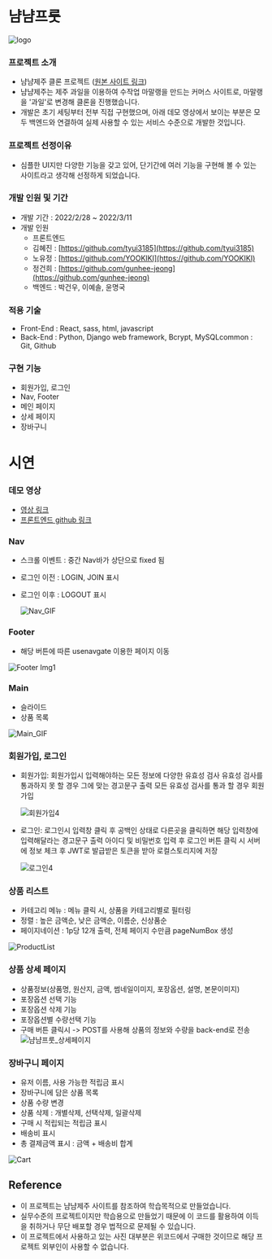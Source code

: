 # 냠냠프룻

![logo](https://user-images.githubusercontent.com/98295004/158053875-49bbc1a4-07ab-4760-9d95-c22b702da4fe.png)


### 프로젝트 소개

- 냠냠제주 클론 프로젝트 ([원본 사이트 링크](http://yumyumjeju.com/))
- 냠냠제주는 제주 과일을 이용하여 수작업 마말랭을 만드는 커머스 사이트로, 마말랭을 '과일'로 변경해 클론을 진행했습니다.
- 개발은 초기 세팅부터 전부 직접 구현했으며, 아래 데모 영상에서 보이는 부분은 모두 백엔드와 연결하여 실제 사용할 수 있는 서비스 수준으로 개발한 것입니다.

### 프로젝트 선정이유

- 심플한 UI지만 다양한 기능을 갖고 있어, 단기간에 여러 기능을 구현해 볼 수 있는 사이트라고 생각해 선정하게 되었습니다.

### 개발 인원 및 기간

- 개발 기간 : 2022/2/28 ~ 2022/3/11
- 개발 인원
    - 프론트엔드
    - 김혜진 : [https://github.com/tyui3185](https://github.com/tyui3185)
    - 노유정 : [https://github.com/YOOKIKI](https://github.com/YOOKIKI)
    - 정건희 : [https://github.com/gunhee-jeong](https://github.com/gunhee-jeong)
    - 백엔드 : 박건우, 이예솔, 윤명국

### 적용 기술

- Front-End : React, sass, html, javascript
- Back-End : Python, Django web framework, Bcrypt, MySQLcommon : Git, Github

### 구현 기능

- 회원가입, 로그인
- Nav, Footer
- 메인 페이지
- 상세 페이지
- 장바구니

# 시연

### 데모 영상

- [영상 링크](https://youtu.be/0jk_m39o8xE)
- [프론트엔드 github 링크](https://github.com/wecode-bootcamp-korea/30-1st-YumYumFruit-frontend)

### Nav

- 스크롤 이벤트 : 중간 Nav바가 상단으로 fixed 됨
- 로그인 이전 : LOGIN, JOIN 표시
- 로그인 이후 : LOGOUT 표시
    
    ![Nav_GIF](https://user-images.githubusercontent.com/98295004/158053772-378039f5-08cf-4d58-9323-53bd88d737c8.gif)


### Footer

- 해당 버튼에 따른 usenavgate 이용한 페이지 이동

![Footer Img1](https://user-images.githubusercontent.com/96294372/158054204-993b7208-6c00-41c6-8d6e-a34f0307976c.PNG)


### Main

- 슬라이드
- 상품 목록
    
![Main_GIF](https://user-images.githubusercontent.com/98295004/158053787-1cc866b7-52a0-4274-ab83-7731d5af2545.gif)


### 회원가입, 로그인

- 회원가입: 회원가입시 입력해야하는 모든 정보에 다양한 유효성 검사
유효성 검사를 통과하지 못 할 경우 그에 맞는 경고문구 출력
모든 유효성 검사를 통과 할 경우 회원가입
    
    ![회원가입4](https://user-images.githubusercontent.com/96294372/158054191-be54ac57-7a24-467a-8bee-65dc29be4501.gif)

    

- 로그인: 로그인시 입력창 클릭 후 공백인 상태로 다른곳을 클릭하면 
해당 입력창에 입력해달라는 경고문구 출력 
아이디 및 비밀번호 입력 후 로그인 버튼 클릭 시 서버에 정보 체크 후 
JWT로 발급받은 토큰을 받아 로컬스토리지에 저장
    
    ![로그인4](https://user-images.githubusercontent.com/96294372/158054195-60a1b35d-7f62-49f4-a488-5fa218a403fd.gif)

    

### 상품 리스트

- 카테고리 메뉴 : 메뉴 클릭 시, 상품을 카테고리별로 필터링
- 정렬 : 높은 금액순, 낮은 금액순, 이름순, 신상품순
- 페이지네이션 : 1p당 12개 출력, 전체 페이지 수만큼 pageNumBox 생성
    
![ProductList](https://user-images.githubusercontent.com/98295004/158053792-14bac8ea-6b98-4b4f-84f4-f62b1c6815f9.gif)


### 상품 상세 페이지

- 상품정보(상품명, 원산지, 금액, 썸네일이미지, 포장옵션, 설명, 본문이미지)
- 포장옵션 선택 기능
- 포장옵션 삭제 기능
- 포장옵션별 수량선택 기능
- 구매 버튼 클릭시 -> POST를 사용해 상품의 정보와 수량을 back-end로 전송     
![냠냠프룻_상세페이지](https://user-images.githubusercontent.com/87808288/158056514-2dad8024-4082-4430-9511-48dac45523cd.gif)  
    

### 장바구니 페이지

- 유저 이름, 사용 가능한 적립금 표시
- 장바구니에 담은 상품 목록
- 상품 수량 변경
- 상품 삭제  : 개별삭제, 선택삭제, 일괄삭제
- 구매 시 적립되는 적립금 표시
- 배송비 표시
- 총 결제금액 표시 : 금액 + 배송비 합계
    
![Cart](https://user-images.githubusercontent.com/98295004/158053796-76360e67-323e-4de8-bbac-980e87cb5266.gif)


## Reference

- 이 프로젝트는 냠냠제주 사이트를 참조하여 학습목적으로 만들었습니다.
- 실무수준의 프로젝트이지만 학습용으로 만들었기 때문에 이 코드를 활용하여 이득을 취하거나 무단 배포할 경우 법적으로 문제될 수 있습니다.
- 이 프로젝트에서 사용하고 있는 사진 대부분은 위코드에서 구매한 것이므로 해당 프로젝트 외부인이 사용할 수 없습니다.
